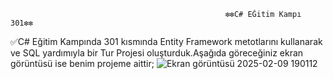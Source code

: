                                                     ❇️❇️C# EĞitim Kampı 301❇️❇️
                            
✅C# Eğitim Kampında 301 kısmında Entity Framework metotlarını kullanarak ve SQL yardımıyla bir Tur Projesi oluşturduk.Aşağıda göreceğiniz ekran görüntüsü ise benim projeme aittir;
![Ekran görüntüsü 2025-02-09 190112](https://github.com/user-attachments/assets/4bb526c8-7ab0-4793-bd75-2babfd70b464)
